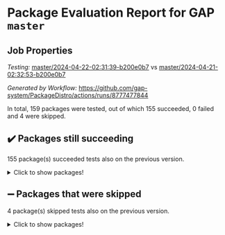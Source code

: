 # Package Evaluation Report for GAP `master`

## Job Properties

*Testing:* [master/2024-04-22-02:31:39-b200e0b7](https://github.com/gap-system/PackageDistro/blob/data/reports/master/2024-04-22-02:31:39-b200e0b7) vs [master/2024-04-21-02:32:53-b200e0b7](https://github.com/gap-system/PackageDistro/blob/data/reports/master/2024-04-21-02:32:53-b200e0b7)

*Generated by Workflow:* https://github.com/gap-system/PackageDistro/actions/runs/8777477844

In total, 159 packages were tested, out of which 155 succeeded, 0 failed and 4 were skipped.

## :heavy_check_mark: Packages still succeeding

155 package(s) succeeded tests also on the previous version.
<details><summary>Click to show packages!</summary>

- 4ti2interface 2023.02-04 [(success)](https://github.com/gap-system/PackageDistro/actions/runs/8777477844/job/24082672620)
- ace 5.6.2 [(success)](https://github.com/gap-system/PackageDistro/actions/runs/8777477844/job/24082672787)
- aclib 1.3.2 [(success)](https://github.com/gap-system/PackageDistro/actions/runs/8777477844/job/24082672947)
- agt 0.3.1 [(success)](https://github.com/gap-system/PackageDistro/actions/runs/8777477844/job/24082673095)
- alnuth 3.2.1 [(success)](https://github.com/gap-system/PackageDistro/actions/runs/8777477844/job/24082673239)
- anupq 3.3.0 [(success)](https://github.com/gap-system/PackageDistro/actions/runs/8777477844/job/24082673408)
- atlasrep 2.1.8 [(success)](https://github.com/gap-system/PackageDistro/actions/runs/8777477844/job/24082673548)
- autodoc 2023.06.19 [(success)](https://github.com/gap-system/PackageDistro/actions/runs/8777477844/job/24082673668)
- automata 1.15 [(success)](https://github.com/gap-system/PackageDistro/actions/runs/8777477844/job/24082673806)
- automgrp 1.3.2 [(success)](https://github.com/gap-system/PackageDistro/actions/runs/8777477844/job/24082675365)
- autpgrp 1.11 [(success)](https://github.com/gap-system/PackageDistro/actions/runs/8777477844/job/24082675640)
- cap 2024.04-01 [(success)](https://github.com/gap-system/PackageDistro/actions/runs/8777477844/job/24082675819)
- caratinterface 2.3.6 [(success)](https://github.com/gap-system/PackageDistro/actions/runs/8777477844/job/24082676824)
- cddinterface 2022.11.01 [(success)](https://github.com/gap-system/PackageDistro/actions/runs/8777477844/job/24082677286)
- circle 1.6.6 [(success)](https://github.com/gap-system/PackageDistro/actions/runs/8777477844/job/24082677404)
- classicpres 1.22 [(success)](https://github.com/gap-system/PackageDistro/actions/runs/8777477844/job/24082677522)
- cohomolo 1.6.11 [(success)](https://github.com/gap-system/PackageDistro/actions/runs/8777477844/job/24082677619)
- congruence 1.2.6 [(success)](https://github.com/gap-system/PackageDistro/actions/runs/8777477844/job/24082677717)
- corelg 1.56 [(success)](https://github.com/gap-system/PackageDistro/actions/runs/8777477844/job/24082677813)
- crime 1.6 [(success)](https://github.com/gap-system/PackageDistro/actions/runs/8777477844/job/24082677915)
- crisp 1.4.6 [(success)](https://github.com/gap-system/PackageDistro/actions/runs/8777477844/job/24082678053)
- crypting 0.10.4 [(success)](https://github.com/gap-system/PackageDistro/actions/runs/8777477844/job/24082678172)
- cryst 4.1.27 [(success)](https://github.com/gap-system/PackageDistro/actions/runs/8777477844/job/24082678284)
- crystcat 1.1.10 [(success)](https://github.com/gap-system/PackageDistro/actions/runs/8777477844/job/24082678415)
- ctbllib 1.3.9 [(success)](https://github.com/gap-system/PackageDistro/actions/runs/8777477844/job/24082678540)
- cubefree 1.19 [(success)](https://github.com/gap-system/PackageDistro/actions/runs/8777477844/job/24082678671)
- curlinterface 2.3.2 [(success)](https://github.com/gap-system/PackageDistro/actions/runs/8777477844/job/24082678803)
- cvec 2.8.1 [(success)](https://github.com/gap-system/PackageDistro/actions/runs/8777477844/job/24082678948)
- datastructures 0.3.0 [(success)](https://github.com/gap-system/PackageDistro/actions/runs/8777477844/job/24082679080)
- deepthought 1.0.6 [(success)](https://github.com/gap-system/PackageDistro/actions/runs/8777477844/job/24082679215)
- design 1.8 [(success)](https://github.com/gap-system/PackageDistro/actions/runs/8777477844/job/24082679368)
- difsets 2.3.1 [(success)](https://github.com/gap-system/PackageDistro/actions/runs/8777477844/job/24082679508)
- digraphs 1.7.1 [(success)](https://github.com/gap-system/PackageDistro/actions/runs/8777477844/job/24082679671)
- edim 1.3.8 [(success)](https://github.com/gap-system/PackageDistro/actions/runs/8777477844/job/24082679824)
- example 4.3.4 [(success)](https://github.com/gap-system/PackageDistro/actions/runs/8777477844/job/24082680008)
- examplesforhomalg 2023.10-01 [(success)](https://github.com/gap-system/PackageDistro/actions/runs/8777477844/job/24082680137)
- factint 1.6.3 [(success)](https://github.com/gap-system/PackageDistro/actions/runs/8777477844/job/24082680267)
- ferret 1.0.10 [(success)](https://github.com/gap-system/PackageDistro/actions/runs/8777477844/job/24082680450)
- fga 1.5.0 [(success)](https://github.com/gap-system/PackageDistro/actions/runs/8777477844/job/24082680564)
- fining 1.5.6 [(success)](https://github.com/gap-system/PackageDistro/actions/runs/8777477844/job/24082680704)
- float 1.0.4 [(success)](https://github.com/gap-system/PackageDistro/actions/runs/8777477844/job/24082680827)
- format 1.4.4 [(success)](https://github.com/gap-system/PackageDistro/actions/runs/8777477844/job/24082680947)
- forms 1.2.11 [(success)](https://github.com/gap-system/PackageDistro/actions/runs/8777477844/job/24082681069)
- fplsa 1.2.6 [(success)](https://github.com/gap-system/PackageDistro/actions/runs/8777477844/job/24082681204)
- fr 2.4.13 [(success)](https://github.com/gap-system/PackageDistro/actions/runs/8777477844/job/24082681345)
- francy 2.0.3 [(success)](https://github.com/gap-system/PackageDistro/actions/runs/8777477844/job/24082681476)
- fwtree 1.3 [(success)](https://github.com/gap-system/PackageDistro/actions/runs/8777477844/job/24082681580)
- gapdoc 1.6.7 [(success)](https://github.com/gap-system/PackageDistro/actions/runs/8777477844/job/24082681743)
- gauss 2023.02-04 [(success)](https://github.com/gap-system/PackageDistro/actions/runs/8777477844/job/24082681875)
- gaussforhomalg 2023.11-01 [(success)](https://github.com/gap-system/PackageDistro/actions/runs/8777477844/job/24082681973)
- gbnp 1.0.5 [(success)](https://github.com/gap-system/PackageDistro/actions/runs/8777477844/job/24082682091)
- generalizedmorphismsforcap 2024.04-01 [(success)](https://github.com/gap-system/PackageDistro/actions/runs/8777477844/job/24082682229)
- genss 1.6.8 [(success)](https://github.com/gap-system/PackageDistro/actions/runs/8777477844/job/24082682354)
- gradedmodules 2024.01-01 [(success)](https://github.com/gap-system/PackageDistro/actions/runs/8777477844/job/24082682465)
- gradedringforhomalg 2023.08-01 [(success)](https://github.com/gap-system/PackageDistro/actions/runs/8777477844/job/24082682592)
- grape 4.9.0 [(success)](https://github.com/gap-system/PackageDistro/actions/runs/8777477844/job/24082682709)
- groupoids 1.74 [(success)](https://github.com/gap-system/PackageDistro/actions/runs/8777477844/job/24082682830)
- grpconst 2.6.5 [(success)](https://github.com/gap-system/PackageDistro/actions/runs/8777477844/job/24082682965)
- guarana 0.96.3 [(success)](https://github.com/gap-system/PackageDistro/actions/runs/8777477844/job/24082683119)
- guava 3.19 [(success)](https://github.com/gap-system/PackageDistro/actions/runs/8777477844/job/24082683266)
- hap 1.62 [(success)](https://github.com/gap-system/PackageDistro/actions/runs/8777477844/job/24082683387)
- hapcryst 0.1.15 [(success)](https://github.com/gap-system/PackageDistro/actions/runs/8777477844/job/24082683530)
- hecke 1.5.3 [(success)](https://github.com/gap-system/PackageDistro/actions/runs/8777477844/job/24082683649)
- help 4.0 [(success)](https://github.com/gap-system/PackageDistro/actions/runs/8777477844/job/24082683801)
- homalg 2024.01-01 [(success)](https://github.com/gap-system/PackageDistro/actions/runs/8777477844/job/24082683937)
- homalgtocas 2023.11-01 [(success)](https://github.com/gap-system/PackageDistro/actions/runs/8777477844/job/24082684060)
- idrel 2.46 [(success)](https://github.com/gap-system/PackageDistro/actions/runs/8777477844/job/24082684185)
- images 1.3.2 [(success)](https://github.com/gap-system/PackageDistro/actions/runs/8777477844/job/24082684305)
- intpic 0.3.0 [(success)](https://github.com/gap-system/PackageDistro/actions/runs/8777477844/job/24082684446)
- io 4.8.2 [(success)](https://github.com/gap-system/PackageDistro/actions/runs/8777477844/job/24082684583)
- io_forhomalg 2023.02-04 [(success)](https://github.com/gap-system/PackageDistro/actions/runs/8777477844/job/24082684693)
- irredsol 1.4.4 [(success)](https://github.com/gap-system/PackageDistro/actions/runs/8777477844/job/24082684821)
- json 2.2.0 [(success)](https://github.com/gap-system/PackageDistro/actions/runs/8777477844/job/24082684955)
- jupyterkernel 1.5.0 [(success)](https://github.com/gap-system/PackageDistro/actions/runs/8777477844/job/24082685076)
- jupyterviz 1.5.6 [(success)](https://github.com/gap-system/PackageDistro/actions/runs/8777477844/job/24082685195)
- kan 1.37 [(success)](https://github.com/gap-system/PackageDistro/actions/runs/8777477844/job/24082685308)
- kbmag 1.5.11 [(success)](https://github.com/gap-system/PackageDistro/actions/runs/8777477844/job/24082685453)
- laguna 3.9.6 [(success)](https://github.com/gap-system/PackageDistro/actions/runs/8777477844/job/24082685605)
- liealgdb 2.2.1 [(success)](https://github.com/gap-system/PackageDistro/actions/runs/8777477844/job/24082685733)
- liepring 2.8 [(success)](https://github.com/gap-system/PackageDistro/actions/runs/8777477844/job/24082685840)
- liering 2.4.2 [(success)](https://github.com/gap-system/PackageDistro/actions/runs/8777477844/job/24082685958)
- linearalgebraforcap 2024.04-02 [(success)](https://github.com/gap-system/PackageDistro/actions/runs/8777477844/job/24082686077)
- lins 0.9 [(success)](https://github.com/gap-system/PackageDistro/actions/runs/8777477844/job/24082686226)
- localizeringforhomalg 2023.10-01 [(success)](https://github.com/gap-system/PackageDistro/actions/runs/8777477844/job/24082686366)
- loops 3.4.3 [(success)](https://github.com/gap-system/PackageDistro/actions/runs/8777477844/job/24082686522)
- lpres 1.0.3 [(success)](https://github.com/gap-system/PackageDistro/actions/runs/8777477844/job/24082686670)
- majoranaalgebras 1.5.1 [(success)](https://github.com/gap-system/PackageDistro/actions/runs/8777477844/job/24082686815)
- mapclass 1.4.6 [(success)](https://github.com/gap-system/PackageDistro/actions/runs/8777477844/job/24082686947)
- matgrp 0.70 [(success)](https://github.com/gap-system/PackageDistro/actions/runs/8777477844/job/24082687080)
- matricesforhomalg 2024.02-01 [(success)](https://github.com/gap-system/PackageDistro/actions/runs/8777477844/job/24082687192)
- modisom 2.5.4 [(success)](https://github.com/gap-system/PackageDistro/actions/runs/8777477844/job/24082687297)
- modulepresentationsforcap 2024.04-01 [(success)](https://github.com/gap-system/PackageDistro/actions/runs/8777477844/job/24082687404)
- modules 2024.01-01 [(success)](https://github.com/gap-system/PackageDistro/actions/runs/8777477844/job/24082687533)
- monoidalcategories 2024.04-01 [(success)](https://github.com/gap-system/PackageDistro/actions/runs/8777477844/job/24082687643)
- nconvex 2022.09-01 [(success)](https://github.com/gap-system/PackageDistro/actions/runs/8777477844/job/24082687775)
- nilmat 1.4.2 [(success)](https://github.com/gap-system/PackageDistro/actions/runs/8777477844/job/24082687869)
- nock 1.5 [(success)](https://github.com/gap-system/PackageDistro/actions/runs/8777477844/job/24082687985)
- normalizinterface 1.3.6 [(success)](https://github.com/gap-system/PackageDistro/actions/runs/8777477844/job/24082688080)
- nq 2.5.11 [(success)](https://github.com/gap-system/PackageDistro/actions/runs/8777477844/job/24082688188)
- numericalsgps 1.3.1 [(success)](https://github.com/gap-system/PackageDistro/actions/runs/8777477844/job/24082688319)
- openmath 11.5.3 [(success)](https://github.com/gap-system/PackageDistro/actions/runs/8777477844/job/24082688429)
- orb 4.9.0 [(success)](https://github.com/gap-system/PackageDistro/actions/runs/8777477844/job/24082688533)
- packagemanager 1.4.3 [(success)](https://github.com/gap-system/PackageDistro/actions/runs/8777477844/job/24082688659)
- patternclass 2.4.3 [(success)](https://github.com/gap-system/PackageDistro/actions/runs/8777477844/job/24082688761)
- permut 2.0.5 [(success)](https://github.com/gap-system/PackageDistro/actions/runs/8777477844/job/24082688864)
- polenta 1.3.10 [(success)](https://github.com/gap-system/PackageDistro/actions/runs/8777477844/job/24082688990)
- polymaking 0.8.7 [(success)](https://github.com/gap-system/PackageDistro/actions/runs/8777477844/job/24082689091)
- primgrp 3.4.4 [(success)](https://github.com/gap-system/PackageDistro/actions/runs/8777477844/job/24082689180)
- profiling 2.5.4 [(success)](https://github.com/gap-system/PackageDistro/actions/runs/8777477844/job/24082689278)
- qdistrnd 0.9.4 [(success)](https://github.com/gap-system/PackageDistro/actions/runs/8777477844/job/24082689363)
- qpa 1.35 [(success)](https://github.com/gap-system/PackageDistro/actions/runs/8777477844/job/24082689479)
- quagroup 1.8.4 [(success)](https://github.com/gap-system/PackageDistro/actions/runs/8777477844/job/24082689597)
- radiroot 2.9 [(success)](https://github.com/gap-system/PackageDistro/actions/runs/8777477844/job/24082689712)
- rcwa 4.7.1 [(success)](https://github.com/gap-system/PackageDistro/actions/runs/8777477844/job/24082689833)
- rds 1.8 [(success)](https://github.com/gap-system/PackageDistro/actions/runs/8777477844/job/24082689960)
- recog 1.4.2 [(success)](https://github.com/gap-system/PackageDistro/actions/runs/8777477844/job/24082690081)
- repndecomp 1.3.0 [(success)](https://github.com/gap-system/PackageDistro/actions/runs/8777477844/job/24082690195)
- repsn 3.1.2 [(success)](https://github.com/gap-system/PackageDistro/actions/runs/8777477844/job/24082690297)
- resclasses 4.7.3 [(success)](https://github.com/gap-system/PackageDistro/actions/runs/8777477844/job/24082690402)
- ringsforhomalg 2023.11-02 [(success)](https://github.com/gap-system/PackageDistro/actions/runs/8777477844/job/24082690507)
- sco 2023.08-01 [(success)](https://github.com/gap-system/PackageDistro/actions/runs/8777477844/job/24082690620)
- scscp 2.4.2 [(success)](https://github.com/gap-system/PackageDistro/actions/runs/8777477844/job/24082690738)
- semigroups 5.3.7 [(success)](https://github.com/gap-system/PackageDistro/actions/runs/8777477844/job/24082690850)
- sglppow 2.4 [(success)](https://github.com/gap-system/PackageDistro/actions/runs/8777477844/job/24082690963)
- sgpviz 0.999.5 [(success)](https://github.com/gap-system/PackageDistro/actions/runs/8777477844/job/24082691065)
- simpcomp 2.1.14 [(success)](https://github.com/gap-system/PackageDistro/actions/runs/8777477844/job/24082691192)
- singular 2023.02.09 [(success)](https://github.com/gap-system/PackageDistro/actions/runs/8777477844/job/24082691312)
- sl2reps 1.1 [(success)](https://github.com/gap-system/PackageDistro/actions/runs/8777477844/job/24082691426)
- sla 1.5.3 [(success)](https://github.com/gap-system/PackageDistro/actions/runs/8777477844/job/24082691558)
- smallgrp 1.5.3 [(success)](https://github.com/gap-system/PackageDistro/actions/runs/8777477844/job/24082691691)
- smallsemi 0.6.13 [(success)](https://github.com/gap-system/PackageDistro/actions/runs/8777477844/job/24082691833)
- sonata 2.9.6 [(success)](https://github.com/gap-system/PackageDistro/actions/runs/8777477844/job/24082691969)
- sophus 1.27 [(success)](https://github.com/gap-system/PackageDistro/actions/runs/8777477844/job/24082692133)
- sotgrps 1.2 [(success)](https://github.com/gap-system/PackageDistro/actions/runs/8777477844/job/24082692302)
- spinsym 1.5.2 [(success)](https://github.com/gap-system/PackageDistro/actions/runs/8777477844/job/24082692478)
- standardff 1.0 [(success)](https://github.com/gap-system/PackageDistro/actions/runs/8777477844/job/24082692609)
- symbcompcc 1.3.2 [(success)](https://github.com/gap-system/PackageDistro/actions/runs/8777477844/job/24082692765)
- thelma 1.3 [(success)](https://github.com/gap-system/PackageDistro/actions/runs/8777477844/job/24082692899)
- tomlib 1.2.11 [(success)](https://github.com/gap-system/PackageDistro/actions/runs/8777477844/job/24082693010)
- toolsforhomalg 2023.11-01 [(success)](https://github.com/gap-system/PackageDistro/actions/runs/8777477844/job/24082693151)
- toric 1.9.5 [(success)](https://github.com/gap-system/PackageDistro/actions/runs/8777477844/job/24082693303)
- toricvarieties 2022.07.13 [(success)](https://github.com/gap-system/PackageDistro/actions/runs/8777477844/job/24082693422)
- transgrp 3.6.5 [(success)](https://github.com/gap-system/PackageDistro/actions/runs/8777477844/job/24082693573)
- typeset 1.2.2 [(success)](https://github.com/gap-system/PackageDistro/actions/runs/8777477844/job/24082693685)
- ugaly 4.1.3 [(success)](https://github.com/gap-system/PackageDistro/actions/runs/8777477844/job/24082693813)
- unipot 1.5 [(success)](https://github.com/gap-system/PackageDistro/actions/runs/8777477844/job/24082693926)
- unitlib 4.2.0 [(success)](https://github.com/gap-system/PackageDistro/actions/runs/8777477844/job/24082694077)
- utils 0.85 [(success)](https://github.com/gap-system/PackageDistro/actions/runs/8777477844/job/24082694206)
- uuid 0.7 [(success)](https://github.com/gap-system/PackageDistro/actions/runs/8777477844/job/24082694347)
- walrus 0.9991 [(success)](https://github.com/gap-system/PackageDistro/actions/runs/8777477844/job/24082694466)
- wedderga 4.10.5 [(success)](https://github.com/gap-system/PackageDistro/actions/runs/8777477844/job/24082694593)
- xmod 2.92 [(success)](https://github.com/gap-system/PackageDistro/actions/runs/8777477844/job/24082694714)
- xmodalg 1.23 [(success)](https://github.com/gap-system/PackageDistro/actions/runs/8777477844/job/24082694835)
- yangbaxter 0.10.3 [(success)](https://github.com/gap-system/PackageDistro/actions/runs/8777477844/job/24082694986)
- zeromqinterface 0.14 [(success)](https://github.com/gap-system/PackageDistro/actions/runs/8777477844/job/24082695116)
</details>

## :heavy_minus_sign: Packages that were skipped

4 package(s) skipped tests also on the previous version.
<details><summary>Click to show packages!</summary>

- browse 1.8.21 [(skipped)](https://github.com/gap-system/PackageDistro/actions/runs/8777477844/job/24082467577)
- itc 1.5.1 [(skipped)](https://github.com/gap-system/PackageDistro/actions/runs/8777477844/job/24082467577)
- polycyclic 2.16 [(skipped)](https://github.com/gap-system/PackageDistro/actions/runs/8777477844/job/24082467577)
- xgap 4.32 [(skipped)](https://github.com/gap-system/PackageDistro/actions/runs/8777477844/job/24082467577)
</details>

